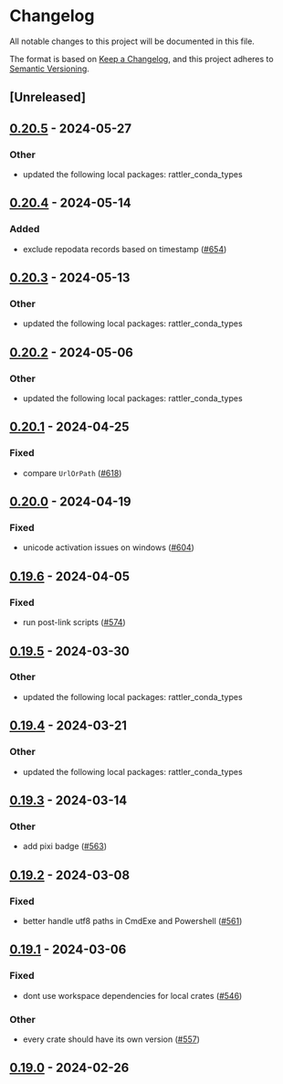 # Changelog
All notable changes to this project will be documented in this file.

The format is based on [Keep a Changelog](https://keepachangelog.com/en/1.0.0/),
and this project adheres to [Semantic Versioning](https://semver.org/spec/v2.0.0.html).

## [Unreleased]

## [0.20.5](https://github.com/mamba-org/rattler/compare/rattler_shell-v0.20.4...rattler_shell-v0.20.5) - 2024-05-27

### Other
- updated the following local packages: rattler_conda_types

## [0.20.4](https://github.com/mamba-org/rattler/compare/rattler_shell-v0.20.3...rattler_shell-v0.20.4) - 2024-05-14

### Added
- exclude repodata records based on timestamp ([#654](https://github.com/mamba-org/rattler/pull/654))

## [0.20.3](https://github.com/mamba-org/rattler/compare/rattler_shell-v0.20.2...rattler_shell-v0.20.3) - 2024-05-13

### Other
- updated the following local packages: rattler_conda_types

## [0.20.2](https://github.com/mamba-org/rattler/compare/rattler_shell-v0.20.1...rattler_shell-v0.20.2) - 2024-05-06

### Other
- updated the following local packages: rattler_conda_types

## [0.20.1](https://github.com/mamba-org/rattler/compare/rattler_shell-v0.20.0...rattler_shell-v0.20.1) - 2024-04-25

### Fixed
- compare `UrlOrPath` ([#618](https://github.com/mamba-org/rattler/pull/618))

## [0.20.0](https://github.com/mamba-org/rattler/compare/rattler_shell-v0.19.6...rattler_shell-v0.20.0) - 2024-04-19

### Fixed
- unicode activation issues on windows ([#604](https://github.com/mamba-org/rattler/pull/604))

## [0.19.6](https://github.com/baszalmstra/rattler/compare/rattler_shell-v0.19.5...rattler_shell-v0.19.6) - 2024-04-05

### Fixed
- run post-link scripts ([#574](https://github.com/baszalmstra/rattler/pull/574))

## [0.19.5](https://github.com/mamba-org/rattler/compare/rattler_shell-v0.19.4...rattler_shell-v0.19.5) - 2024-03-30

### Other
- updated the following local packages: rattler_conda_types

## [0.19.4](https://github.com/mamba-org/rattler/compare/rattler_shell-v0.19.3...rattler_shell-v0.19.4) - 2024-03-21

### Other
- updated the following local packages: rattler_conda_types

## [0.19.3](https://github.com/mamba-org/rattler/compare/rattler_shell-v0.19.2...rattler_shell-v0.19.3) - 2024-03-14

### Other
- add pixi badge ([#563](https://github.com/mamba-org/rattler/pull/563))

## [0.19.2](https://github.com/mamba-org/rattler/compare/rattler_shell-v0.19.1...rattler_shell-v0.19.2) - 2024-03-08

### Fixed
- better handle utf8 paths in CmdExe and Powershell ([#561](https://github.com/mamba-org/rattler/pull/561))

## [0.19.1](https://github.com/mamba-org/rattler/compare/rattler_shell-v0.19.0...rattler_shell-v0.19.1) - 2024-03-06

### Fixed
- dont use workspace dependencies for local crates ([#546](https://github.com/mamba-org/rattler/pull/546))

### Other
- every crate should have its own version ([#557](https://github.com/mamba-org/rattler/pull/557))

## [0.19.0](https://github.com/baszalmstra/rattler/compare/rattler_shell-v0.18.0...rattler_shell-v0.19.0) - 2024-02-26
